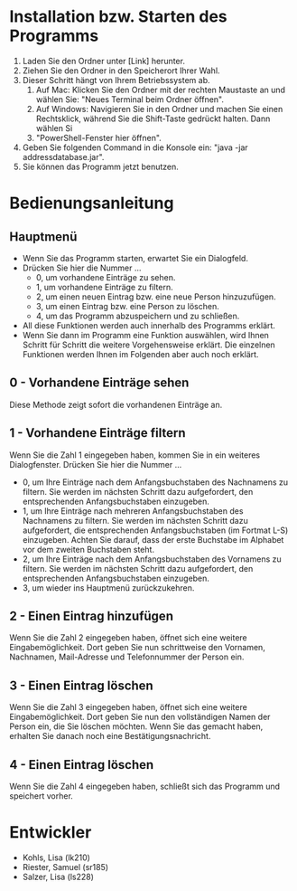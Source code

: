 # Installation bzw. Starten des Programms
1. Laden Sie den Ordner unter [Link] herunter.
2. Ziehen Sie den Ordner in den Speicherort Ihrer Wahl.
3. Dieser Schritt hängt von Ihrem Betriebssystem ab.
   1. Auf Mac: Klicken Sie den Ordner mit der rechten Maustaste an und wählen Sie: "Neues Terminal beim Ordner öffnen".
   2. Auf Windows: Navigieren Sie in den Ordner und
   machen Sie einen Rechtsklick, während Sie die Shift-Taste gedrückt halten. Dann wählen Si
   3. "PowerShell-Fenster hier öffnen".
5. Geben Sie folgenden Command in die Konsole ein: "java -jar addressdatabase.jar".
6. Sie können das Programm jetzt benutzen.
# Bedienungsanleitung
## Hauptmenü
* Wenn Sie das Programm starten, erwartet Sie ein Dialogfeld.
* Drücken Sie hier die Nummer ...
  * 0, um vorhandene Einträge zu sehen.
  * 1, um vorhandene Einträge zu filtern.
  * 2, um einen neuen Eintrag bzw. eine neue Person hinzuzufügen.
  * 3, um einen Eintrag bzw. eine Person zu löschen.
  * 4, um das Programm abzuspeichern und zu schließen.
* All diese Funktionen werden auch innerhalb des Programms erklärt.
* Wenn Sie dann im Programm eine Funktion auswählen, wird Ihnen Schritt für
Schritt die weitere Vorgehensweise erklärt. Die einzelnen Funktionen werden Ihnen
im Folgenden aber auch noch erklärt.
## 0 - Vorhandene Einträge sehen
Diese Methode zeigt sofort die vorhandenen Einträge an.
## 1 - Vorhandene Einträge filtern
Wenn Sie die Zahl 1 eingegeben haben, kommen Sie in ein weiteres
  Dialogfenster. Drücken Sie hier die Nummer ...
* 0, um Ihre Einträge nach dem Anfangsbuchstaben des Nachnamens zu filtern.
Sie werden im nächsten Schritt dazu aufgefordert, den entsprechenden Anfangsbuchstaben einzugeben.
* 1, um Ihre Einträge nach mehreren Anfangsbuchstaben des Nachnamens zu filtern.
  Sie werden im nächsten Schritt dazu aufgefordert, die entsprechenden Anfangsbuchstaben (im Fortmat L-S) einzugeben.
   Achten Sie darauf, dass der erste Buchstabe im Alphabet vor dem zweiten Buchstaben steht.
* 2, um Ihre Einträge nach dem Anfangsbuchstaben des Vornamens zu filtern.
  Sie werden im nächsten Schritt dazu aufgefordert, den entsprechenden Anfangsbuchstaben einzugeben.
* 3, um wieder ins Hauptmenü zurückzukehren.
## 2 - Einen Eintrag hinzufügen
Wenn Sie die Zahl 2 eingegeben haben, öffnet sich eine weitere Eingabemöglichkeit.
Dort geben Sie nun schrittweise den Vornamen, Nachnamen, Mail-Adresse und Telefonnummer der Person ein.
## 3 - Einen Eintrag löschen
Wenn Sie die Zahl 3 eingegeben haben, öffnet sich eine weitere Eingabemöglichkeit.
Dort geben Sie nun den vollständigen Namen der Person ein, die Sie löschen möchten.
Wenn Sie das gemacht haben, erhalten Sie danach noch eine Bestätigungsnachricht.
## 4 - Einen Eintrag löschen
Wenn Sie die Zahl 4 eingegeben haben, schließt sich das Programm und speichert vorher.
# Entwickler
* Kohls, Lisa (lk210)
* Riester, Samuel (sr185)
* Salzer, Lisa (ls228)
